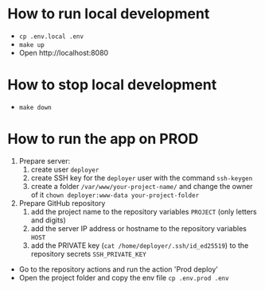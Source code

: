 # How to run local development
* `cp .env.local .env`
* `make up`
* Open http://localhost:8080

# How to stop local development
* `make down`

# How to run the app on PROD
1. Prepare server:
   1. create user `deployer`
   2. create SSH key for the `deployer` user with the command `ssh-keygen`
   3. create a folder `/var/www/your-project-name/` and change the owner of it `chown deployer:www-data your-project-folder`
2. Prepare GitHub repository
   1. add the project name to the repository variables `PROJECT` (only letters and digits)
   2. add the server IP address or hostname to the repository variables `HOST`
   3. add the PRIVATE key (`cat /home/deployer/.ssh/id_ed25519`) to the repository secrets `SSH_PRIVATE_KEY`
* Go to the repository actions and run the action 'Prod deploy'
* Open the project folder and copy the env file `cp .env.prod .env`

